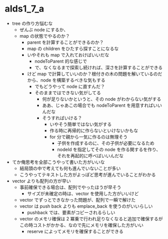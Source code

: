 # alds1_7_a

- tree の作り方悩むな
  - ぜんぶ node にするか、
  - map の状態でやるのか？
    - parent を計算することができるのか？
    - map の children をひたすら探すことになるな
    - いやそれも map で入れておけばいいだな
      - nodeToParent 的な感じで
      - で、なくなるまで探索し続ければ、深さを計算することができる
    - けど map で計算していいのか？根付きの木の問題を解いているのだから、node を構築するべきな気もする
      - でもどうやって node に直すんだ？
      - そのままではできない気がしてる
        - 何が足りないかというと、その node がわからない気がする
        - ああ、じゃあこの場合でも nodeToParent を用意すればいいんだな
        - そうすればいける？
          - いやそう簡単ではない気がする
          - 作る時に再帰的に作らないといけないかもな
          - for 分で親から一気に作るのは無理そう
            - 子供を作成するのに、その子供が必要になるため
            - nodeId を指定してその node を作る関するを作り、それを再起的に呼べばいいんだな
- てか俺思考を全部こうやって書いた方がいいな
  - 結局頭の中で考えても何も進んでいないことが多い
  - こうやってテキストした方がよっぽど思考が進んでいることがわかる
- vector よりも配列の方が早い
  - 事前確保できる場合は、配列でやったほうが早そう
    - サイズが未確定の時は、vector を使用した方がいいけど
  - vector でずっとできなかった問題が、配列で一瞬で解けた
  - vector は push back よりも emplace_back を使うのがいいらしい
    - pushback では、要素がコピーされるらしい
  - vector のメモリ確保は 2 冪乗で行われ足りなくなると追加で確保するがこの時コストがかかる、なので先にメモリを確保した方がいい
    - reserve によってメモリを確保することができる
